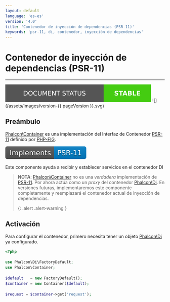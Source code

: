 ```yaml
---
layout: default
language: 'es-es'
version: '4.0'
title: 'Contenedor de inyección de dependencias (PSR-11)'
keywords: 'psr-11, di, contenedor, inyección de dependencias'
---
```


# Contenedor de inyección de dependencias (PSR-11)
- - -
![](/assets/images/document-status-stable-success.svg) ![](/assets/images/version-{{ pageVersion }}.svg)

## Preámbulo
[Phalcon\Container](api/phalcon_container#container) es una implementación del Interfaz de Contenedor [PSR-11](https://www.php-fig.org/psr/psr-11/) definido por [PHP-FIG](https://www.php-fig.org/).

![](/assets/images/implements-psr--11-blue.svg)

Este componente ayuda a recibir y establecer servicios en el contenedor DI

> **NOTA**: [Phalcon\Container](api/phalcon_container#container) no es una _verdadera_ implementación de [PSR-11](https://www.php-fig.org/psr/psr-11/). Por ahora actúa como un *proxy* del contenedor [Phalcon\Di](di). En versiones futuras, implementaremos este componente completamente y reemplazará el contenedor actual de inyección de dependencias. 
> 
> {: .alert .alert-warning }

## Activación
Para configurar el contenedor, primero necesita tener un objeto [Phalcon\Di](di) ya configurado.

```php
<?php

use Phalcon\Di\FactoryDefault;
use Phalcon\Container;

$default   = new FactoryDefault();
$container = new Container($default);

$request = $container->get('request');
```
